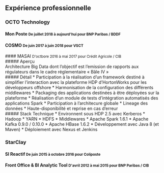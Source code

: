 ## Expérience professionnelle
### OCTO Technology

#### <span class="project">Mon Poste</span> <small><span class="period">De juillet 2018 à aujourd'hui</span> pour <span class="customer">BNP Paribas / BDDF</span></small>

#### <span class="project">COSMO</span> <small><span class="period">De juin 2017 à juin 2018</span> pour <span class="customer">VSCT</span></small>

<div class="container">
<div class="row">
#### <span class="project">MASAI</span> <small><span class="period">D'octbore 2016 à mai 2017</span> pour <span class="customer">Crédit Agricole / CIB</span></small>
</div>

<div class="row">
<div class="col-sm-12">
##### Aperçu
</div>
</div>
<div class="row">
<div class="col-sm-12">
Architecture Big Data dont l’objectif est l’emission de rapports aux régulateurs dans le cadre réglementaire « Bâle IV »
</div>
</div>

<div class="row">
<div class="col-sm-8">
##### Détail
* Participation à la réalisation d’un framework destiné à simplifier l’interaction avec la plateforme HDP d’HortonWorks pour les développeurs offshore
  * Harmonisation de la configuration des différents middlewares
  * Packaging des applications destinées à être déployées sur la plateforme
  * Réalisation d’un module de tests d’intégration automatisés des applications Spark
* Participation à l’architecure globale
  * Lineage des données
  * Haute-disponibilité et reprise en cas d’erreur
</div>

<div class="col-sm-4">
##### Stack Technique
* Environnent sous HDP 2.5 avec Kerberos
  * Hadoop
  * YARN
  * HDFS
* Middlewares
  * Apache Spark 1.6.1
  * Apache Kafka 0.9.0 / 0.10.0
  * Apache HBase 1.6.2
  * Développement avec Java 8 (et Maven)
* Déploiement avec Nexus et Jenkins
</div>
</div>
</div>

### StarClay

#### <span class="project">SI Reactif</span> <small><span class="period">De juin 2015 à octobre 2016</span> pour <span class="customer">Coliposte</span></small>

#### <span class="project">Front Office & BI Analytic Tool</span> <small><span class="period">D'avril 2012 à mai 2015</span> pour <span class="customer">BNP Paribas / CIB</span></small>

